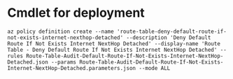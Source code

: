 # Cmdlet for deployment

`az policy definition create --name 'route-table-deny-default-route-if-not-exists-internet-nexthop-detached' --description 'Deny Default Route If Not Exists Internet NextHop Detached' --display-name 'Route Table - Deny Default Route If Not Exists Internet NextHop Detached' --rules Route-Table-Audit-Default-Route-If-Not-Exists-Internet-NextHop-Detached.json --params Route-Table-Audit-Default-Route-If-Not-Exists-Internet-NextHop-Detached.parameters.json --mode ALL`
